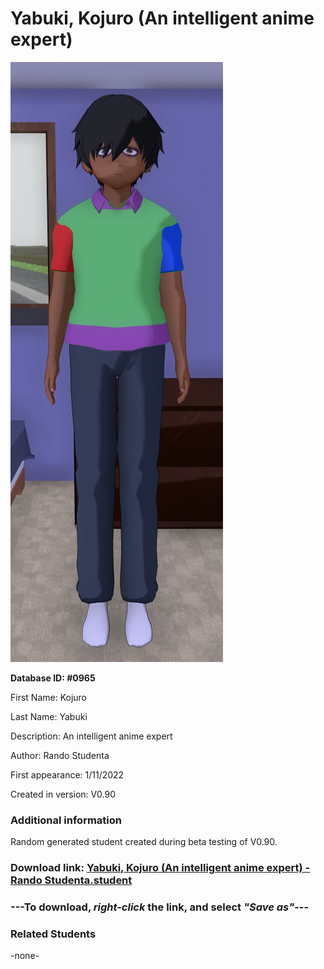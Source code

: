 # Yabuki, Kojuro (An intelligent anime expert)

<img src="../../Files/Images/Yabuki, Kojuro (An intelligent anime expert).png" title="Yabuki, Kojuro (An intelligent anime expert) - Rando Studenta">

**Database ID: #0965**

First Name: Kojuro

Last Name: Yabuki

Description: An intelligent anime expert

Author: Rando Studenta

First appearance: 1/11/2022

Created in version: V0.90

### Additional information

Random generated student created during beta testing of V0.90.

### Download link: <a href="https://raw.githubusercontent.com/Arbiter1223/Daigaku-Gurashi-Custom-Students/master/Files/Student%20Files/Yabuki%2C%20Kojuro%20(An%20intelligent%20anime%20expert)%20-%20Rando%20Studenta.student">Yabuki, Kojuro (An intelligent anime expert) - Rando Studenta.student</a>

### ---**To download, _right-click_ the link, and select _"Save as"_**---

### Related Students

-none-
